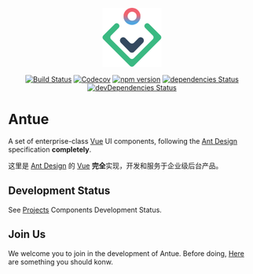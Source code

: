 <p align="center"><a href="https://zzuu666.github.io/antue" target="_blank"><img src="./icon.svg" height="120"></a></p>


<p align="center">
  <a href="https://travis-ci.org/zzuu666/antue"><img src="https://travis-ci.org/zzuu666/antue.svg?branch=master" alt="Build Status"></a>
  <a href="https://codecov.io/gh/zzuu666/antue"><img src="https://codecov.io/gh/zzuu666/antue/branch/master/graph/badge.svg" alt="Codecov" /></a>
  <a href="https://badge.fury.io/js/antue"><img src="https://badge.fury.io/js/antue.svg" alt="npm version" height="18"></a>
  <a href="https://david-dm.org/zzuu666/antue"><img src="https://david-dm.org/zzuu666/antue/status.svg" alt="dependencies Status"></a>
  <a href="https://david-dm.org/zzuu666/antue?type=dev"><img src="https://david-dm.org/zzuu666/antue/dev-status.svg" alt="devDependencies Status"></a>
</p>

# Antue

A set of enterprise-class [Vue](https://vuejs.org/) UI components, following the [Ant Design](https://ant.design/index-cn) specification **completely**.

这里是 [Ant Design](https://ant.design/index-cn) 的 [Vue](https://vuejs.org/) **完全**实现，开发和服务于企业级后台产品。

## Development Status

See [Projects](https://github.com/zzuu666/antue/projects) Components Development Status.

## Join Us

We welcome you to join in the development of Antue. Before doing, [Here](https://zzuu666.github.io/antue/) are something you should konw.


